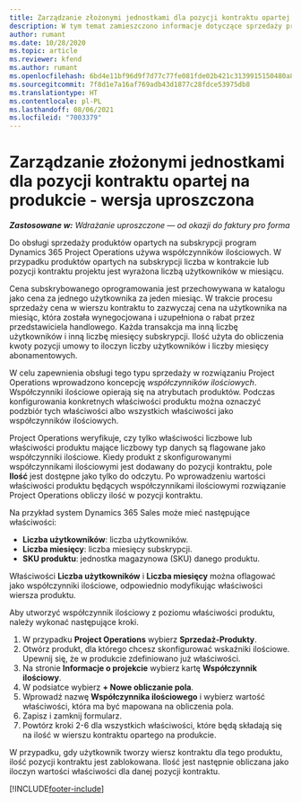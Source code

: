 ```yaml
---
title: Zarządzanie złożonymi jednostkami dla pozycji kontraktu opartej na produkcie - wersja uproszczona
description: W tym temat zamieszczono informacje dotyczące sprzedaży produktów opartych na subskrypcji.
author: rumant
ms.date: 10/28/2020
ms.topic: article
ms.reviewer: kfend
ms.author: rumant
ms.openlocfilehash: 6bd4e11bf96d9f7d77c77fe081fde02b421c3139915150480a8d1a4d812887f6
ms.sourcegitcommit: 7f8d1e7a16af769adb43d1877c28fdce53975db8
ms.translationtype: HT
ms.contentlocale: pl-PL
ms.lasthandoff: 08/06/2021
ms.locfileid: "7003379"
---
```

# <a name="manage-complex-units-for-product-based-contract-lines---lite"></a>Zarządzanie złożonymi jednostkami dla pozycji kontraktu opartej na produkcie - wersja uproszczona

_**Zastosowane w:** Wdrażanie uproszczone — od okazji do faktury pro forma_

Do obsługi sprzedaży produktów opartych na subskrypcji program Dynamics 365 Project Operations używa współczynników ilościowych. W przypadku produktów opartych na subskrypcji liczba w kontrakcie lub pozycji kontraktu projektu jest wyrażona liczbą użytkowników w miesiącu.

Cena subskrybowanego oprogramowania jest przechowywana w katalogu jako cena za jednego użytkownika za jeden miesiąc. W trakcie procesu sprzedaży cena w wierszu kontraktu to zazwyczaj cena na użytkownika na miesiąc, która została wynegocjowana i uzupełniona o rabat przez przedstawiciela handlowego. Każda transakcja ma inną liczbę użytkowników i inną liczbę miesięcy subskrypcji. Ilość użyta do obliczenia kwoty pozycji umowy to iloczyn liczby użytkowników i liczby miesięcy abonamentowych.

W celu zapewnienia obsługi tego typu sprzedaży w rozwiązaniu Project Operations wprowadzono koncepcję *współczynników ilościowych*. Współczynniki ilościowe opierają się na atrybutach produktów. Podczas konfigurowania konkretnych właściwości produktu można oznaczyć podzbiór tych właściwości albo wszystkich właściwości jako współczynników ilościowych.

Project Operations weryfikuje, czy tylko właściwości liczbowe lub właściwości produktu mające liczbowy typ danych są flagowane jako współczynniki ilościowe. Kiedy produkt z skonfigurowanymi współczynnikami ilościowymi jest dodawany do pozycji kontraktu, pole **Ilość** jest dostępne jako tylko do odczytu. Po wprowadzeniu wartości właściwości produktu będących współczynnikami ilościowymi rozwiązanie Project Operations obliczy ilość w pozycji kontraktu.

Na przykład system Dynamics 365 Sales może mieć następujące właściwości:

- **Liczba użytkowników**: liczba użytkowników.
- **Liczba miesięcy**: liczba miesięcy subskrypcji.
- **SKU produktu**: jednostka magazynowa (SKU) danego produktu.

Właściwości **Liczba użytkowników** i **Liczba miesięcy** można oflagować jako współczynniki ilościowe, odpowiednio modyfikując właściwości wiersza produktu.

Aby utworzyć współczynnik ilościowy z poziomu właściwości produktu, należy wykonać następujące kroki.

1. W przypadku **Project Operations** wybierz **Sprzedaż-Produkty**.
2. Otwórz produkt, dla którego chcesz skonfigurować wskaźniki ilościowe. Upewnij się, że w produkcie zdefiniowano już właściwości.
3. Na stronie **Informacje o projekcie** wybierz kartę **Współczynnik ilościowy**.
4. W podsiatce wybierz **+ Nowe obliczanie pola**.
5. Wprowadź nazwę **Współczynnika ilościowego** i wybierz wartość właściwości, która ma być mapowana na obliczenia pola.
6. Zapisz i zamknij formularz.
7. Powtórz kroki 2-6 dla wszystkich właściwości, które będą składają się na ilość w wierszu kontraktu opartego na produkcie.

W przypadku, gdy użytkownik tworzy wiersz kontraktu dla tego produktu, ilość pozycji kontraktu jest zablokowana. Ilość jest następnie obliczana jako iloczyn wartości właściwości dla danej pozycji kontraktu.


[!INCLUDE[footer-include](../../includes/footer-banner.md)]